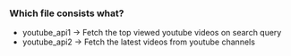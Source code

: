 ### Which file consists what?

- youtube_api1 -> Fetch the top viewed youtube videos on search query
- youtube_api2 -> Fetch the latest videos from youtube channels
